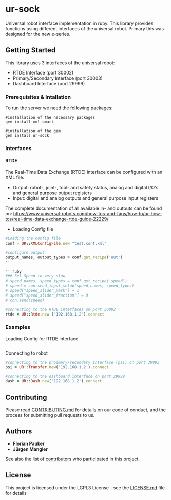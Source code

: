 # ur-sock

Universal robot interface implementation in ruby. This library provides functions using different interfaces of the universal robot. Primary this was designed for the new e-series.

## Getting Started

This library uses 3 interfaces of the universal robot:
* RTDE Interface (port 30002)
* Primary/Secondary Interface (port 30003)
* Dashboard Interface (port 29999)

### Prerequisites & Intallation

To run the server we need the following packages:


```
#installation of the necessary packages
gem install xml-smart

#installation of the gem
gem install ur-sock
```

### Interfaces

#### RTDE

The Real-Time Data Exchange (RTDE) interface can be configured with an XML file.
* Output: robot-, joint-, tool- and safety status, analog and digital I/O's and general purpose output registers
* Input: digital and analog outputs and general purpose input registers

The complete documentation of all available in- and outputs can be found on:
https://www.universal-robots.com/how-tos-and-faqs/how-to/ur-how-tos/real-time-data-exchange-rtde-guide-22229/

* Loading Config file
```ruby
#Loading the config file
conf = UR::XMLConfigFile.new "test.conf.xml"

#configure output
output_names, output_types = conf.get_recipe('out')
'''

'''ruby
### Set Speed to very slow
# speed_names, speed_types = conf.get_recipe('speed')
# speed = con.send_input_setup(speed_names, speed_types)
# speed["speed_slider_mask"] = 1
# speed["speed_slider_fraction"] = 0
# con.send(speed)

#connecting to the RTDE interfaces on port 30002
rtde = UR::Rtde.new ('192.168.1.2').connect
```

### Examples

Loading Config for RTDE interface
```ruby

```
Connecting to robot

```ruby
#connecting to the proimary/secondary interface (psi) on port 30003
psi = UR::Transfer.new('192.168.1.2').connect

#connecting to the dashboard interface on port 29999
dash = UR::Dash.new('192.168.1.2').connect
```

## Contributing

Please read [CONTRIBUTING.md](https://gist.github.com/PurpleBooth/b24679402957c63ec426) for details on our code of conduct, and the process for submitting pull requests to us.

## Authors

* **Florian Pauker**
* **Jürgen Mangler**

See also the list of [contributors](https://intra.acdp.at/gogs/fpauker/ua4ur/contributors) who participated in this project.

## License

This project is licensed under the LGPL3 License - see the [LICENSE.md](LICENSE.md) file for details
